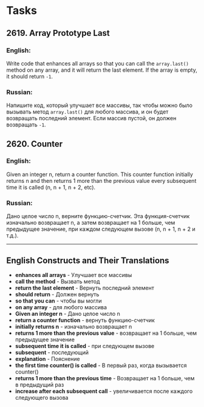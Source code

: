 # Tasks

## 2619. Array Prototype Last

### English:

Write code that enhances all arrays so that you can call the `array.last()` method on any array, and it will return the last element. If the array is empty, it should return `-1`.

### Russian:

Напишите код, который улучшает все массивы, так чтобы можно было вызывать метод `array.last()` для любого массива, и он будет возвращать последний элемент. Если массив пустой, он должен возвращать `-1`.

## 2620. Counter
### English:
Given an integer n, return a counter function. This counter function initially returns n and then returns 1 more than the previous value every subsequent time it is called (n, n + 1, n + 2, etc).

### Russian:
Дано целое число n, верните функцию-счетчик. Эта функция-счетчик изначально возвращает n, а затем возвращает на 1 больше, чем предыдущее значение, при каждом следующем вызове (n, n + 1, n + 2 и т.д.).

---

## English Constructs and Their Translations


- **enhances all arrays** - Улучшает все массивы
- **call the method** - Вызвать метод
- **return the last element** - Вернуть последний элемент
- **should return** - Должен вернуть
- **so that you can** - чтобы вы могли
- **on any array** - для любого массива
- **Given an integer n** - Дано целое число n
- **return a counter function** - вернуть функцию-счетчик
- **initially returns n** - изначально возвращает n
- **returns 1 more than the previous value** - возвращает на 1 больше, чем предыдущее значение
- **subsequent time it is called** - при следующем вызове
- **subsequent** - последующий
- **explanation** - Пояснение
- **the first time counter() is called** - В первый раз, когда вызывается counter()
- **returns 1 more than the previous time** - Возвращает на 1 больше, чем в предыдущий раз
- **increase after each subsequent call** - увеличивается после каждого следующего вызова